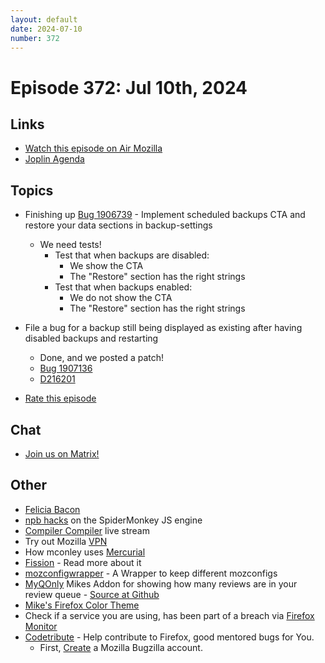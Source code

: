 ```yaml
---
layout: default
date: 2024-07-10
number: 372
---
```


# Episode 372: Jul 10th, 2024

## Links
* [Watch this episode on Air Mozilla](https://mzl.la/joy-of-coding-2024-07-10)
* [Joplin Agenda](https://mikeconley.ca/joc/agendas/Episode-0372.html)

## Topics
* Finishing up [Bug 1906739](https://bugzilla.mozilla.org/show_bug.cgi?id=1906739) - Implement scheduled backups CTA and restore your data sections in backup-settings
  - We need tests!
    - Test that when backups are disabled:
      - We show the CTA
      - The "Restore" section has the right strings
    - Test that when backups enabled:
      - We do not show the CTA
      - The "Restore" section has the right strings
* File a bug for a backup still being displayed as existing after having disabled backups and restarting
  -  Done, and we posted a patch!
  - [Bug 1907136](https://bugzilla.mozilla.org/show_bug.cgi?id=1907136)
  - [D216201](https://phabricator.services.mozilla.com/D216201)

* [Rate this episode](https://forms.gle/jofrxntMCEzqUWta6)

## Chat
* [Join us on Matrix!](https://matrix.to/#/!enWuAmKDOEEPYejXRk:mozilla.org?via=mozilla.org&via=raim.ist)

## Other
* [Felicia Bacon](https://www.youtube.com/channel/UCMtqVykGztIYmj7OpFf7oeQ/videos)
* [npb hacks](https://www.twitch.tv/BackToTheCode) on the SpiderMonkey JS engine
* [Compiler Compiler](https://www.twitch.tv/codehag) live stream
* Try out Mozilla [VPN](https://vpn.mozilla.org/)
* How mconley uses [Mercurial](https://mikeconley.github.io/documents/How_mconley_uses_Mercurial_for_Mozilla_code)
* [Fission](https://firefox-source-docs.mozilla.org/dom/dom/Fission.html) - Read more about it
* [mozconfigwrapper](https://github.com/ahal/mozconfigwrapper) - A Wrapper to keep different mozconfigs
* [MyQOnly](https://addons.mozilla.org/en-US/firefox/addon/myqonly/) Mikes Addon for showing how many reviews are in your review queue - [Source at Github](https://github.com/mikeconley/myqonly)
* [Mike's Firefox Color Theme](https://addons.mozilla.org/en-US/firefox/addon/electricbluegaloo/)
* Check if a service you are using, has been part of a breach via [Firefox Monitor](https://monitor.firefox.com/breaches)
* [Codetribute](https://codetribute.mozilla.org/) - Help contribute to Firefox, good mentored bugs for You.
  - First, [Create](https://bugzilla.mozilla.org/createaccount.cgi) a Mozilla Bugzilla account.

